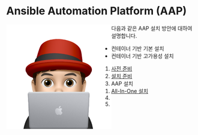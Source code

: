 # Ansible Automation Platform (AAP)



<img align="left" src="/images/이승일--II_컴퓨터.png" width="280px" height="280px" title="100px" alt="안녕"></img>

다음과 같은 AAP 설치 방안에 대하여 설명합니다.
* 컨테이너 기반 기본 설치
* 컨테이너 기반 고가용성 설치

1. [사전 준비](documents/pre-requisites.md)<br>
2. [설치 준비](documents/pre-installation.md)<br>
3. AAP 설치
   1. [All-In-One 설치](documents/install-all-in-one.md)<br>
4. []()<br>
5. []()<br>
